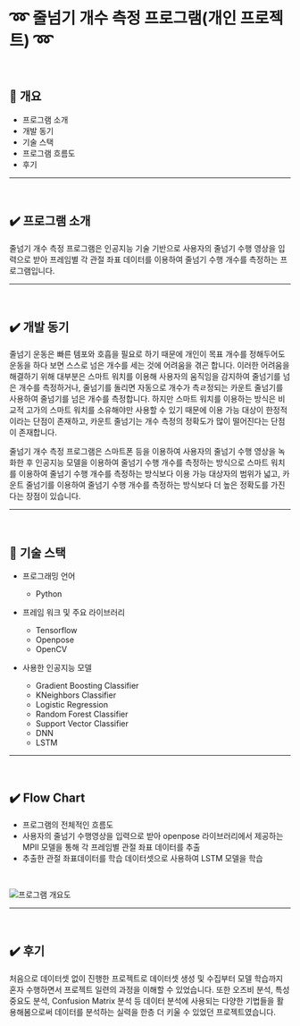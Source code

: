 # :loop: 줄넘기 개수 측정 프로그램(개인 프로젝트) :loop:

<br/>

## :pushpin: 개요
   - 프로그램 소개
   - 개발 동기
   - 기술 스택
   - 프로그램 흐름도
   - 후기

---
<br/>

## ✔️ 프로그램 소개
줄넘기 개수 측정 프로그램은 인공지능 기술 기반으로 사용자의 줄넘기 수행 영상을 입력으로 받아 프레임별 각 관절 좌표 데이터를 이용하여 줄넘기 수행 개수를 측정하는 프로그램입니다.

---

<br/>

## ✔️ 개발 동기
줄넘기 운동은 빠른 템포와 호흡을 필요로 하기 때문에 개인이 목표 개수를 정해두어도 운동을 하다 보면 스스로 넘은 개수를 세는 것에 어려움을 겪곤 합니다. 이러한 어려움을 해결하기 위해 대부분은 스마트 워치를 이용해 사용자의 움직임을 감지하여 줄넘기를 넘은 개수를 측정하거나, 줄넘기를 돌리면 자동으로 개수가 측ㄹ정되는 카운트 줄넘기를 사용하여 줄넘기를 넘은 개수를 측정합니다. 하지만 스마트 워치를 이용하는 방식은 비교적 고가의 스마트 워치를 소유해야만 사용할 수 있기 때문에 이용 가능 대상이 한정적이라는 단점이 존재하고, 카운트 줄넘기는 개수 측정의 정확도가 많이 떨어진다는 단점이 존재합니다.

줄넘기 개수 측정 프로그램은 스마트폰 등을 이용하여 사용자의 줄넘기 수행 영상을 녹화한 후 인공지능 모델을 이용하여 줄넘기 수행 개수를 측정하는 방식으로 스마트 워치를 이용하여 줄넘기 수행 개수를 측정하는 방식보다 이용 가능 대상자의 범위가 넓고, 카운트 줄넘기를 이용하여 줄넘기 수행 개수를 측정하는 방식보다 더 높은 정확도를 가진다는 장점이 있습니다.


---

<br/>

## :shopping_cart: 기술 스택
- 프로그래밍 언어
   - Python

- 프레임 워크 및 주요 라이브러리
   - Tensorflow
   - Openpose
   - OpenCV
     
- 사용한 인공지능 모델
   - Gradient Boosting Classifier
   - KNeighbors Classifier
   - Logistic Regression
   - Random Forest Classifier
   - Support Vector Classifier
   - DNN
   - LSTM

---

<br/>

## ✔️ Flow Chart
- 프로그램의 전체적인 흐름도
- 사용자의 줄넘기 수행영상을 입력으로 받아 openpose 라이브러리에서 제공하는 MPII 모델을 통해 각 프레임별 관절 좌표 데이터를 추출
- 추출한 관절 좌표데이터를 학습 데이터셋으로 사용하여 LSTM 모델을 학습
<br/>

![프로그램 개요도](https://github.com/KJirung/JumpRope_Count_Measurement/assets/142071404/15df2634-8e8b-4e52-916d-8cf7d94318f6)


---

<br/>

## ✔️ 후기
처음으로 데이터셋 없이 진행한 프로젝트로 데이터셋 생성 및 수집부터 모델 학습까지 혼자 수행하면서 프로젝트 일련의 과정을 이해할 수 있었습니다. 또한 오즈비 분석, 특성 중요도 분석, Confusion Matrix 분석 등 데이터 분석에 사용되는 다양한 기법들을 활용해봄으로써 데이터를 분석하는 실력을 한층 더 키울 수 있었던 프로젝트였습니다.

